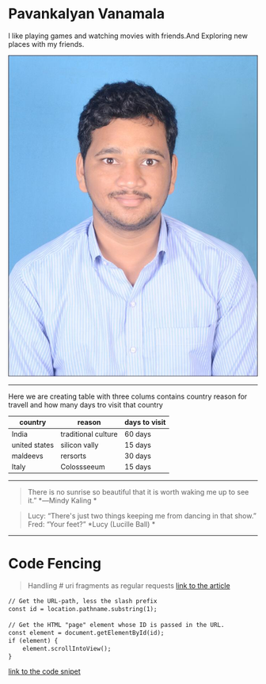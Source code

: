 # Pavankalyan Vanamala

l like playing games and watching movies with friends.And Exploring new places with my friends.

![link for image](https://github.com/vanamalapk/assignment2-vanamala/blob/main/pavankalyan.jpeg)

------

Here we are creating table with three colums contains country reason for travell and how many days tro visit that country

|country| reason | days to visit |
|-------|--------|---------------|
|India  |traditional culture| 60 days|
|united states| silicon vally| 15 days|
|maldeevs| rersorts | 30 days|
|Italy | Colossseeum | 15 days|


--------------------

>There is no sunrise so beautiful that it is worth waking me up to see it.”
*―Mindy Kaling *

>Lucy: “There's just two things keeping me from dancing in that show.”
Fred: “Your feet?”
*Lucy (Lucille Ball) *

----------
# Code Fencing 
>Handling # uri fragments as regular requests
[link to the article](https://webmasters.stackexchange.com/questions/140981/handling-uri-fragments-as-regular-requests)

```
// Get the URL-path, less the slash prefix
const id = location.pathname.substring(1);

// Get the HTML "page" element whose ID is passed in the URL.
const element = document.getElementById(id);
if (element) {
    element.scrollIntoView();
}
```
[link to the code snipet](https://webmasters.stackexchange.com/questions/140981/handling-uri-fragments-as-regular-requests)


